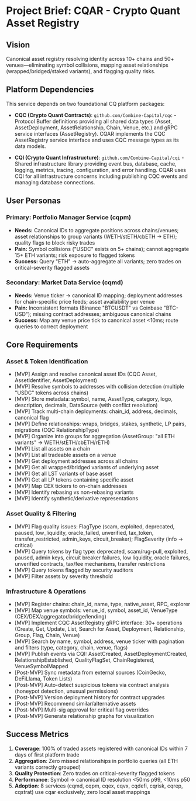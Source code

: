 # Project Brief: CQAR - Crypto Quant Asset Registry

## Vision
Canonical asset registry resolving identity across 10+ chains and 50+ venues—eliminating symbol collisions, mapping asset relationships (wrapped/bridged/staked variants), and flagging quality risks.

## Platform Dependencies
This service depends on two foundational CQ platform packages:

- **CQC (Crypto Quant Contracts)**: `github.com/Combine-Capital/cqc` - Protocol Buffer definitions providing all shared data types (Asset, AssetDeployment, AssetRelationship, Chain, Venue, etc.) and gRPC service interfaces (AssetRegistry). CQAR implements the CQC AssetRegistry service interface and uses CQC message types as its data models.

- **CQI (Crypto Quant Infrastructure)**: `github.com/Combine-Capital/cqi` - Shared infrastructure library providing event bus, database, cache, logging, metrics, tracing, configuration, and error handling. CQAR uses CQI for all infrastructure concerns including publishing CQC events and managing database connections.

## User Personas
### Primary: Portfolio Manager Service (cqpm)
- **Needs:** Canonical IDs to aggregate positions across chains/venues; asset relationships to group variants (WETH/stETH/cbETH → ETH); quality flags to block risky trades
- **Pain:** Symbol collisions ("USDC" exists on 5+ chains); cannot aggregate 15+ ETH variants; risk exposure to flagged tokens
- **Success:** Query "ETH" → auto-aggregate all variants; zero trades on critical-severity flagged assets

### Secondary: Market Data Service (cqmd)
- **Needs:** Venue ticker → canonical ID mapping; deployment addresses for chain-specific price feeds; asset availability per venue
- **Pain:** Inconsistent formats (Binance "BTCUSDT" vs Coinbase "BTC-USD"); missing contract addresses; ambiguous canonical chains
- **Success:** Map any venue price tick to canonical asset <10ms; route queries to correct deployment

## Core Requirements

### Asset & Token Identification
- [MVP] Assign and resolve canonical asset IDs (CQC Asset, AssetIdentifier, AssetDeployment)
- [MVP] Resolve symbols to addresses with collision detection (multiple "USDC" tokens across chains)
- [MVP] Store metadata: symbol, name, AssetType, category, logo, description, decimals, DataSource (with conflict resolution)
- [MVP] Track multi-chain deployments: chain_id, address, decimals, canonical flag
- [MVP] Define relationships: wraps, bridges, stakes, synthetic, LP pairs, migrations (CQC RelationshipType)
- [MVP] Organize into groups for aggregation (AssetGroup: "all ETH variants" → WETH/stETH/cbETH/rETH)
- [MVP] List all assets on a chain
- [MVP] List all tradeable assets on a venue
- [MVP] Get deployment addresses across all chains
- [MVP] Get all wrapped/bridged variants of underlying asset
- [MVP] Get all LST variants of base asset
- [MVP] Get all LP tokens containing specific asset
- [MVP] Map CEX tickers to on-chain addresses
- [MVP] Identify rebasing vs non-rebasing variants
- [MVP] Identify synthetic/derivative representations

### Asset Quality & Filtering
- [MVP] Flag quality issues: FlagType (scam, exploited, deprecated, paused, low_liquidity, oracle_failed, unverified, tax_token, transfer_restricted, admin_keys, circuit_breaker); FlagSeverity (info → critical)
- [MVP] Query tokens by flag type: deprecated, scam/rug-pull, exploited, paused, admin keys, circuit breaker failures, low liquidity, oracle failures, unverified contracts, tax/fee mechanisms, transfer restrictions
- [MVP] Query tokens flagged by security auditors
- [MVP] Filter assets by severity threshold

### Infrastructure & Operations
- [MVP] Register chains: chain_id, name, type, native_asset, RPC, explorer
- [MVP] Map venue symbols: venue_id, symbol, asset_id, VenueType (CEX/DEX/aggregator/bridge/lending)
- [MVP] Implement CQC AssetRegistry gRPC interface: 30+ operations (Create, Get, Update, List, Search for Asset, Deployment, Relationship, Group, Flag, Chain, Venue)
- [MVP] Search by name, symbol, address, venue ticker with pagination and filters (type, category, chain, venue, flags)
- [MVP] Publish events via CQI: AssetCreated, AssetDeploymentCreated, RelationshipEstablished, QualityFlagSet, ChainRegistered, VenueSymbolMapped
- [Post-MVP] Sync metadata from external sources (CoinGecko, DeFiLlama, Token Lists)
- [Post-MVP] Auto-detect suspicious tokens via contract analysis (honeypot detection, unusual permissions)
- [Post-MVP] Version deployment history for contract upgrades
- [Post-MVP] Recommend similar/alternative assets
- [Post-MVP] Multi-sig approval for critical flag overrides
- [Post-MVP] Generate relationship graphs for visualization

## Success Metrics
1. **Coverage**: 100% of traded assets registered with canonical IDs within 7 days of first platform trade
2. **Aggregation**: Zero missed relationships in portfolio queries (all ETH variants correctly grouped)
3. **Quality Protection**: Zero trades on critical-severity flagged tokens
4. **Performance**: Symbol → canonical ID resolution <50ms p99, <10ms p50
5. **Adoption**: 8 services (cqmd, cqpm, cqex, cqvx, cqdefi, cqrisk, cqrep, cqstrat) use cqar exclusively; zero local asset mappings

